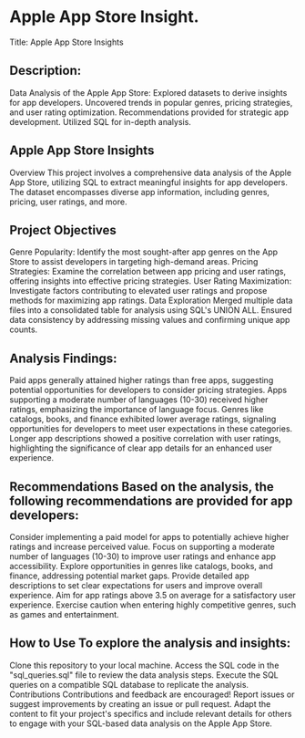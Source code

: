 # Apple App Store Insight.
Title: Apple App Store Insights

## Description:
Data Analysis of the Apple App Store: Explored datasets to derive insights for app developers. Uncovered trends in popular genres, pricing strategies, and user rating optimization. Recommendations provided for strategic app development. Utilized SQL for in-depth analysis.

## Apple App Store Insights
Overview This project involves a comprehensive data analysis of the Apple App Store, utilizing SQL to extract meaningful insights for app developers. The dataset encompasses diverse app information, including genres, pricing, user ratings, and more.

## Project Objectives
Genre Popularity: Identify the most sought-after app genres on the App Store to assist developers in targeting high-demand areas.
Pricing Strategies: Examine the correlation between app pricing and user ratings, offering insights into effective pricing strategies.
User Rating Maximization: Investigate factors contributing to elevated user ratings and propose methods for maximizing app ratings.
Data Exploration Merged multiple data files into a consolidated table for analysis using SQL's UNION ALL. Ensured data consistency by addressing missing values and confirming unique app counts.

## Analysis Findings:
Paid apps generally attained higher ratings than free apps, suggesting potential opportunities for developers to consider pricing strategies.
Apps supporting a moderate number of languages (10-30) received higher ratings, emphasizing the importance of language focus.
Genres like catalogs, books, and finance exhibited lower average ratings, signaling opportunities for developers to meet user expectations in these categories.
Longer app descriptions showed a positive correlation with user ratings, highlighting the significance of clear app details for an enhanced user experience.

## Recommendations Based on the analysis, the following recommendations are provided for app developers:
Consider implementing a paid model for apps to potentially achieve higher ratings and increase perceived value.
Focus on supporting a moderate number of languages (10-30) to improve user ratings and enhance app accessibility.
Explore opportunities in genres like catalogs, books, and finance, addressing potential market gaps.
Provide detailed app descriptions to set clear expectations for users and improve overall experience.
Aim for app ratings above 3.5 on average for a satisfactory user experience.
Exercise caution when entering highly competitive genres, such as games and entertainment.

## How to Use To explore the analysis and insights:
Clone this repository to your local machine.
Access the SQL code in the "sql_queries.sql" file to review the data analysis steps.
Execute the SQL queries on a compatible SQL database to replicate the analysis.
Contributions Contributions and feedback are encouraged! Report issues or suggest improvements by creating an issue or pull request. Adapt the content to fit your project's specifics and include relevant details for others to engage with your SQL-based data analysis on the Apple App Store.
